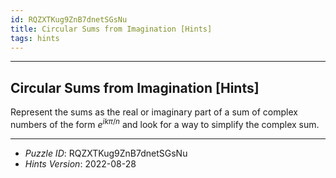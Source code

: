 ```yaml
---
id: RQZXTKug9ZnB7dnetSGsNu
title: Circular Sums from Imagination [Hints]
tags: hints
---
```


--------------------------------------------------------------------------------------------

## Circular Sums from Imagination [Hints]

Represent the sums as the real or imaginary part of a sum of complex numbers of the form
$e^{ik \pi / n}$ and look for a way to simplify the complex sum.

--------------------------------------------------------------------------------------------

* _Puzzle ID_: RQZXTKug9ZnB7dnetSGsNu
* _Hints Version_: 2022-08-28
